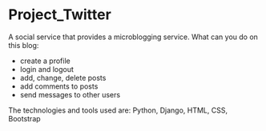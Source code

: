 # Project_Twitter
A social service that provides a microblogging service. 
What can you do on this blog:
- create a profile
- login and logout
- add, change, delete posts
- add comments to posts
- send messages to other users

The technologies and tools used are: 
Python, 
Django, 
HTML, 
CSS, 
Bootstrap
